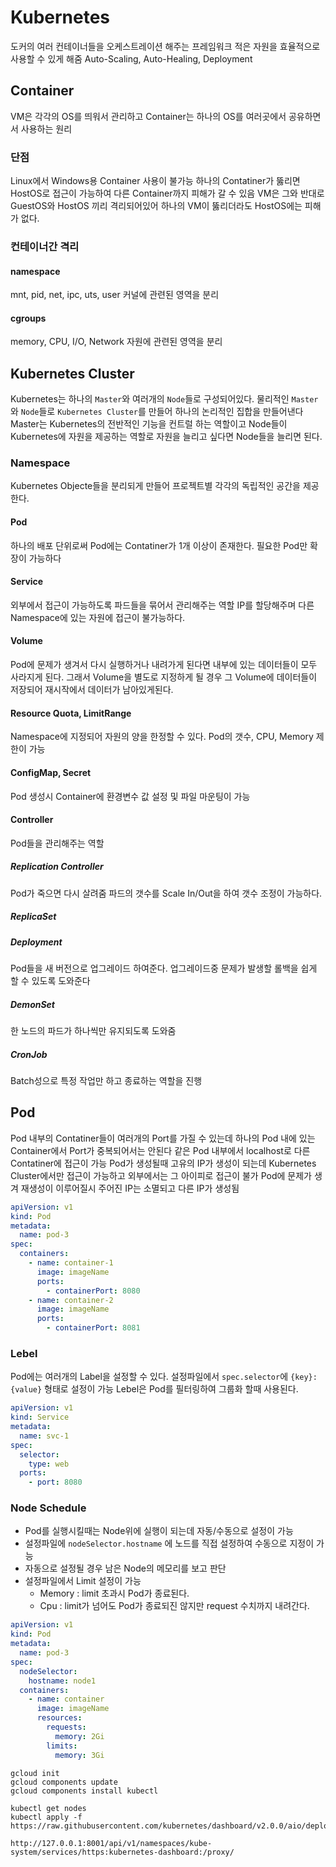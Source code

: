 # Kubernetes

도커의 여러 컨테이너들을 오케스트레이션 해주는 프레임워크
적은 자원을 효율적으로 사용할 수 있게 해줌
Auto-Scaling, Auto-Healing, Deployment

## Container
VM은 각각의 OS를 띄워서 관리하고
Container는 하나의 OS를 여러곳에서 공유하면서 사용하는 원리

### 단점
Linux에서 Windows용 Container 사용이 불가능
하나의 Contatiner가 뚫리면 HostOS로 접근이 가능하여 다른 Container까지 피해가 갈 수 있음
VM은 그와 반대로 GuestOS와 HostOS 끼리 격리되어있어 하나의 VM이 뚫리더라도 HostOS에는 피해가 없다.

### 컨테이너간 격리
#### namespace
mnt, pid, net, ipc, uts, user
커널에 관련된 영역을 분리

#### cgroups
memory, CPU, I/O, Network
자원에 관련된 영역을 분리

## Kubernetes Cluster
Kubernetes는 하나의 `Master`와 여러개의 `Node`들로 구성되어있다.
물리적인 `Master`와 `Node`들로 `Kubernetes Cluster`를 만들어 하나의 논리적인 집합을 만들어낸다
Master는 Kubernetes의 전반적인 기능을 컨트럴 하는 역할이고
Node들이 Kubernetes에 자원을 제공하는 역할로 자원을 늘리고 싶다면 Node들을 늘리면 된다.

### Namespace
Kubernetes Objecte들을 분리되게 만들어 프로젝트별 각각의 독립적인 공간을 제공한다.
#### Pod
하나의 배포 단위로써
Pod에는 Contatiner가 1개 이상이 존재한다.
필요한 Pod만 확장이 가능하다

#### Service
외부에서 접근이 가능하도록 파드들을 묶어서 관리해주는 역할
IP를 할당해주며 다른 Namespace에 있는 자원에 접근이 불가능하다.


#### Volume
Pod에 문제가 생겨서 다시 실행하거나 내려가게 된다면 내부에 있는 데이터들이 모두 사라지게 된다.
그래서 Volume을 별도로 지정하게 될 경우 그 Volume에 데이터들이 저장되어 재시작에서 데이터가 남아있게된다.

#### Resource Quota, LimitRange
Namespace에 지정되어 자원의 양을 한정할 수 있다.
Pod의 갯수, CPU, Memory 제한이 가능

#### ConfigMap, Secret
Pod 생성시 Container에 환경변수 값 설정 및 파일 마운팅이 가능

#### Controller
Pod들을 관리해주는 역할
##### Replication Controller
Pod가 죽으면 다시 살려줌
파드의 갯수를 Scale In/Out을 하여 갯수 조정이 가능하다.
##### ReplicaSet

##### Deployment
Pod들을 새 버전으로 업그레이드 하여준다.
업그레이드중 문제가 발생할 롤백을 쉽게 할 수 있도록 도와준다

##### DemonSet
한 노드의 파드가 하나씩만 유지되도록 도와줌

##### CronJob
Batch성으로 특정 작업만 하고 종료하는 역할을 진행



## Pod
Pod 내부의 Contatiner들이 여러개의 Port를 가질 수 있는데 하나의 Pod 내에 있는 Container에서 Port가 중복되어서는 안된다
같은 Pod 내부에서 localhost로 다른 Contatiner에 접근이 가능
Pod가 생성될때 고유의 IP가 생성이 되는데 Kubernetes Cluster에서만 접근이 가능하고 외부에서는 그 아이피로 접근이 불가
Pod에 문제가 생겨 재생성이 이루어질시 주어진 IP는 소멸되고 다른 IP가 생성됨
``` yaml
apiVersion: v1
kind: Pod
metadata:
  name: pod-3
spec:
  containers:
    - name: container-1
      image: imageName
      ports:
        - containerPort: 8080
    - name: container-2
      image: imageName
      ports:
        - containerPort: 8081
```

### Lebel
Pod에는 여러개의 Label을 설정할 수 있다.
설정파일에서 `spec.selector`에 `{key}: {value}` 형태로 설정이 가능
Lebel은 Pod를 필터링하여 그룹화 할때 사용된다.
``` yaml
apiVersion: v1
kind: Service
metadata:
  name: svc-1
spec:
  selector:
    type: web
  ports:
    - port: 8080
```


### Node Schedule
- Pod를 실행시킬때는 Node위에 실행이 되는데 자동/수동으로 설정이 가능
- 설정파일에 `nodeSelector.hostname` 에 노드를 직접 설정하여 수동으로 지정이 가능
- 자동으로 설정될 경우 남은 Node의 메모리를 보고 판단
- 설정파일에서 Limit 설정이 가능
  - Memory : limit 초과시 Pod가 종료된다.
  - Cpu : limit가 넘어도 Pod가 종료되진 않지만 request 수치까지 내려간다.
``` yaml
apiVersion: v1
kind: Pod
metadata:
  name: pod-3
spec:
  nodeSelector:
    hostname: node1
  containers:
    - name: container 
      image: imageName
      resources:
        requests:
          memory: 2Gi
        limits:
          memory: 3Gi
```


```
gcloud init
gcloud components update
gcloud components install kubectl

kubectl get nodes
kubectl apply -f https://raw.githubusercontent.com/kubernetes/dashboard/v2.0.0/aio/deploy/recommended.yaml

http://127.0.0.1:8001/api/v1/namespaces/kube-system/services/https:kubernetes-dashboard:/proxy/
```